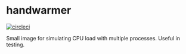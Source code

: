 # handwarmer

[![circleci][circleci]](https://circleci.com/gh/vektorcloud/handwarmer)

Small image for simulating CPU load with multiple processes.  Useful in testing. 

[circleci]: https://img.shields.io/circleci/build/gh/vektorcloud/handwarmer?color=1dd6c9&logo=CircleCI&logoColor=1dd6c9&style=for-the-badge "handwarmer"
